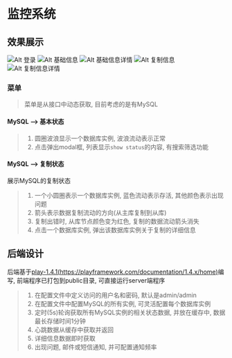 # 监控系统

## 效果展示
![Alt 登录](https://raw.githubusercontent.com/NichenLg/state/master/frontend/static/img/monitor-login.png)
![Alt 基础信息](https://raw.githubusercontent.com/NichenLg/state/master/frontend/static/img/monitor-bases.png)
![Alt 基础信息详情](https://raw.githubusercontent.com/NichenLg/state/master/frontend/static/img/monitor-base-info.png)
![Alt 复制信息](https://raw.githubusercontent.com/NichenLg/state/master/frontend/static/img/monitor-replications.png)
![Alt 复制信息详情](https://raw.githubusercontent.com/NichenLg/state/master/frontend/static/img/monitor-replication-info.png)
### 菜单
> 菜单是从接口中动态获取, 目前考虑的是有MySQL

#### MySQL --> 基本状态
> 1. 圆圈波浪显示一个数据库实例, 波浪流动表示正常
> 2. 点击弹出modal框, 列表显示`show status`的内容, 有搜索筛选功能

#### MySQL --> 复制状态
展示MySQL的复制状态
> 1. 一个小圆圈表示一个数据库实例, 蓝色流动表示存活, 其他颜色表示出现问题
> 2. 箭头表示数据复制流动的方向(从主库复制到从库)
> 3. 复制出错时, 从库节点颜色变为红色, 复制的数据流动箭头消失
> 4. 点击一个数据库实例, 弹出该数据库实例关于复制的详细信息

## 后端设计
后端基于[play-1.4.1(https://playframework.com/documentation/1.4.x/home)](https://playframework.com/documentation/1.4.x/home)编写, 前端程序已打包到public目录, 可直接运行server端程序
> 1. 在配置文件中定义访问的用户名和密码, 默认是admin/admin
> 2. 在配置文件中配置MySQL的所有实例, 可灵活配置每个数据库实例
> 3. 定时(5s)轮询获取所有MySQL实例的相关状态数据, 并放在缓存中, 数据最长存储时间1分钟
> 4. 心跳数据从缓存中获取并返回
> 5. 详细信息数据即时获取
> 6. 出现问题, 邮件或短信通知, 并可配置通知频率
